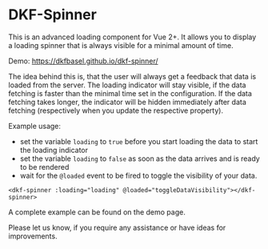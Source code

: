 # DKF-Spinner

This is an advanced loading component for Vue 2+. It allows you to display a
loading spinner that is always visible for a minimal amount of time.

Demo: https://dkfbasel.github.io/dkf-spinner/

The idea behind this is, that the user will always get a feedback that data is
loaded from the server. The loading indicator will stay visible, if the data
fetching is faster than the minimal time set in the configuration.
If the data fetching takes longer, the indicator will be hidden immediately
after data fetching (respectively when you update the respective property).

Example usage:

- set the variable `loading` to `true` before you start loading the data to start
the loading indicator
- set the variable `loading` to `false` as soon as the data arrives and is ready
to be rendered
- wait for the `@loaded` event to be fired to toggle the visibility of your data.

```
<dkf-spinner :loading="loading"	@loaded="toggleDataVisibility"></dkf-spinner>
```

A complete example can be found on the demo page.

Please let us know, if you require any assistance or have ideas for improvements.
